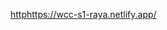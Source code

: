 <a href="[https://openai.com](https://wcc-s1-raya.netlify.app/)" target="_blank">[http](https://wcc-s1-raya.netlify.app/)https://wcc-s1-raya.netlify.app/</a>
